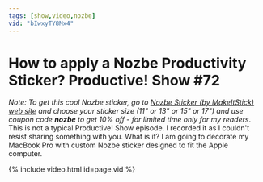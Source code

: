 ```yaml
---
tags: [show,video,nozbe]
vid: "bIwxyTY8Mx4"
---
```


# How to apply a Nozbe Productivity Sticker? Productive! Show #72

*Note: To get this cool Nozbe sticker, go to [Nozbe Sticker (by MakeItStick) web site](http://Nozbe.com/blog/sticker) and choose your sticker size (11" or 13" or 15" or 17") and use coupon code* ***nozbe*** *to get 10% off - for limited time only for my readers*. This is not a typical Productive! Show episode. I recorded it as I couldn't resist sharing something with you. What is it? I am going to decorate my MacBook Pro with custom Nozbe sticker designed to fit the Apple computer.

<!--More-->

{% include video.html id=page.vid %}

[n]: https://michael.gratis/nozbe